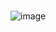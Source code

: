 # 
![image](https://user-images.githubusercontent.com/91483484/135128085-e4c1fb5d-8db0-4dd6-ad17-c947e91e15f6.png)
